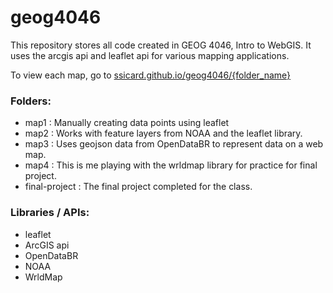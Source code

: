# geog4046
This repository stores all code created in GEOG 4046, Intro to WebGIS. It uses the arcgis api and leaflet api for various mapping applications.

To view each map, go to [ssicard.github.io/geog4046/{folder_name}](ssicard.github.io/geog4046/{folder_name})

### Folders:
* map1 : Manually creating data points using leaflet
* map2 : Works with feature layers from NOAA and the leaflet library.
* map3 : Uses geojson data from OpenDataBR to represent data on a web map.
* map4 : This is me playing with the wrldmap library for practice for final project.
* final-project : The final project completed for the class.

### Libraries / APIs:
* leaflet
* ArcGIS api
* OpenDataBR
* NOAA
* WrldMap
